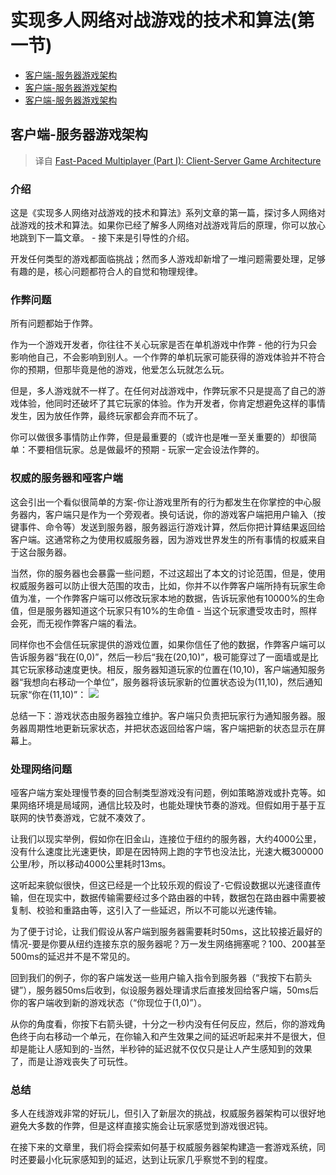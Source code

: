 # 实现多人网络对战游戏的技术和算法(第一节)

* [客户端-服务器游戏架构](https://github.com/yiv/blog/blob/master/实现多人网络对战游戏的技术和算法(第一节).md)
* [客户端-服务器游戏架构](https://github.com/yiv/blog/blob/master/实现多人网络对战游戏的技术和算法(第二节).md)
* [客户端-服务器游戏架构](https://github.com/yiv/blog/blob/master/实现多人网络对战游戏的技术和算法(第三节).md)

## 客户端-服务器游戏架构

> 译自 [Fast-Paced Multiplayer (Part I): Client-Server Game Architecture](http://www.gabrielgambetta.com/client-server-game-architecture.html)

### 介绍
这是《实现多人网络对战游戏的技术和算法》系列文章的第一篇，探讨多人网络对战游戏的技术和算法。如果你已经了解多人网络对战游戏背后的原理，你可以放心地跳到下一篇文章。 - 接下来是引导性的介绍。

开发任何类型的游戏都面临挑战；然而多人游戏却新增了一堆问题需要处理，足够有趣的是，核心问题都符合人的自觉和物理规律。

### 作弊问题
所有问题都始于作弊。

作为一个游戏开发者，你往往不关心玩家是否在单机游戏中作弊 - 他的行为只会影响他自己，不会影响到别人。一个作弊的单机玩家可能获得的游戏体验并不符合你的预期，但那毕竟是他的游戏，他爱怎么玩就怎么玩。

但是，多人游戏就不一样了。在任何对战游戏中，作弊玩家不只是提高了自己的游戏体验，他同时还破坏了其它玩家的体验。作为开发者，你肯定想避免这样的事情发生，因为放任作弊，最终玩家都会弃而不玩了。

你可以做很多事情防止作弊，但是最重要的（或许也是唯一至关重要的）却很简单：不要相信玩家。总是做最坏的预期 - 玩家一定会设法作弊的。

### 权威的服务器和哑客户端
这会引出一个看似很简单的方案-你让游戏里所有的行为都发生在你掌控的中心服务器内，客户端只是作为一个旁观者。换句话说，你的游戏客户端把用户输入（按键事件、命令等）发送到服务器，服务器运行游戏计算，然后你把计算结果返回给客户端。这通常称之为使用权威服务器，因为游戏世界发生的所有事情的权威来自于这台服务器。

当然，你的服务器也会暴露一些问题，不过这超出了本文的讨论范围，但是，使用权威服务器可以防止很大范围的攻击，比如，你并不以作弊客户端所持有玩家生命值为准，一个作弊客户端可以修改玩家本地的数据，告诉玩家他有10000%的生命值，但是服务器知道这个玩家只有10%的生命值 - 当这个玩家遭受攻击时，照样会死，而无视作弊客户端的看法。

同样你也不会信任玩家提供的游戏位置，如果你信任了他的数据，作弊客户端可以告诉服务器“我在(0,0)”，然后一秒后“我在(20,10)”，极可能穿过了一面墙或是比其它玩家移动速度更快。相反，服务器知道玩家的位置在(10,10)，客户端通知服务器“我想向右移动一个单位”，服务器将该玩家新的位置状态设为(11,10)，然后通知玩家“你在(11,10)”：
![](http://www.gabrielgambetta.com/img/fpm1-01.png)

总结一下：游戏状态由服务器独立维护。客户端只负责把玩家行为通知服务器。服务器周期性地更新玩家状态，并把状态返回给客户端，客户端把新的状态显示在屏幕上。

### 处理网络问题
哑客户端方案处理慢节奏的回合制类型游戏没有问题，例如策略游戏或扑克等。如果网络环境是局域网，通信比较及时，也能处理快节奏的游戏。但假如用于基于互联网的快节奏游戏，它就不凑效了。

让我们以现实举例，假如你在旧金山，连接位于纽约的服务器，大约4000公里，没有什么速度比光速更快，即是在因特网上跑的字节也没法比，光速大概300000公里/秒，所以移动4000公里耗时13ms。

这听起来貌似很快，但这已经是一个比较乐观的假设了-它假设数据以光速径直传输，但在现实中，数据传输需要经过多个路由器的中转，数据包在路由器中需要被复制、校验和重路由等，这引入了一些延迟，所以不可能以光速传输。

为了便于讨论，让我们假设从客户端到服务器需要耗时50ms，这比较接近最好的情况-要是你要从纽约连接东京的服务器呢？万一发生网络拥塞呢？100、200甚至500ms的延迟并不是不常见的。

回到我们的例子，你的客户端发送一些用户输入指令到服务器（“我按下右箭头键”），服务器50ms后收到，似设服务器处理请求后直接发回给客户端，50ms后你的客户端收到新的游戏状态（“你现位于(1,0)”）。

从你的角度看，你按下右箭头键，十分之一秒内没有任何反应，然后，你的游戏角色终于向右移动一个单元，在你输入和产生效果之间的延迟听起来并不是很大，但却是能让人感知到的-当然，半秒钟的延迟就不仅仅只是让人产生感知到的效果了，而是让游戏丧失了可玩性。

### 总结
多人在线游戏非常的好玩儿，但引入了新层次的挑战，权威服务器架构可以很好地避免大多数的作弊，但是这样直接实施会让玩家感觉到游戏很迟钝。

在接下来的文章里，我们将会探索如何基于权威服务器架构建造一套游戏系统，同时还要最小化玩家感知到的延迟，达到让玩家几乎察觉不到的程度。